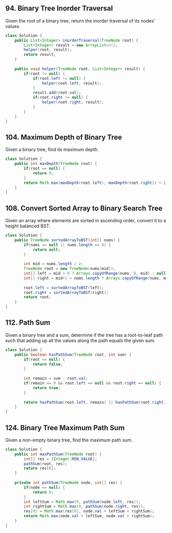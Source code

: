## 94. Binary Tree Inorder Traversal
Given the root of a binary tree, return the inorder traversal of its nodes' values.
```java
class Solution {
    public List<Integer> inorderTraversal(TreeNode root) {
        List<Integer> result = new ArrayList<>();
        helper(root, result);
        return result;
    }
    
    public void helper(TreeNode root, List<Integer> result) {
        if(root != null) {
            if(root.left != null) {
                helper(root.left, result);
            }
            result.add(root.val);
            if(root.right != null) {
                helper(root.right, result);
            }
        }
    }
}
```

## 104. Maximum Depth of Binary Tree
Given a binary tree, find its maximum depth.
```java
class Solution {
    public int maxDepth(TreeNode root) {
        if(root == null) {
            return 0;
        }
        return Math.max(maxDepth(root.left), maxDepth(root.right)) + 1;
    }
}
```

## 108. Convert Sorted Array to Binary Search Tree
Given an array where elements are sorted in ascending order, convert it to a height balanced BST.
```java
class Solution {
    public TreeNode sortedArrayToBST(int[] nums) {
        if(nums == null || nums.length == 0) {
            return null;
        } 
        
        int mid = nums.length / 2;
        TreeNode root = new TreeNode(nums[mid]);
        int[] left = mid > 0 ? Arrays.copyOfRange(nums, 0, mid) : null;
        int[] right = mid+1 < nums.length ? Arrays.copyOfRange(nums, mid+1, nums.length) : null;
        
        root.left = sortedArrayToBST(left);
        root.right = sortedArrayToBST(right);
        return root;
    }
}
```

## 112. Path Sum
Given a binary tree and a sum, determine if the tree has a root-to-leaf path such that adding up all the values along the path equals the given sum.
```java
class Solution {
    public boolean hasPathSum(TreeNode root, int sum) {
        if(root == null) {
            return false;
        }
        
        int remain = sum - root.val;
        if(remain == 0 && root.left == null && root.right == null) {
            return true;
        }
        
        return hasPathSum(root.left, remain) || hasPathSum(root.right, remain);   
    }
}
```

## 124. Binary Tree Maximum Path Sum
Given a non-empty binary tree, find the maximum path sum.
```java
class Solution {
    public int maxPathSum(TreeNode root) {
        int[] res = {Integer.MIN_VALUE};
        pathSum(root, res);
        return res[0];
    }
    
    private int pathSum(TreeNode node, int[] res) {
        if(node == null) {
            return 0;
        }
        int leftSum = Math.max(0, pathSum(node.left, res));
        int rightSum = Math.max(0, pathSum(node.right, res));
        res[0] = Math.max(res[0], node.val + leftSum + rightSum);
        return Math.max(node.val + leftSum, node.val + rightSum);
    }
}
```